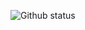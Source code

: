 ![Github status](https://github-readme-stats.vercel.app/api?username=douglasjunior&count_private=true&show_icons=true&theme=darcula&include_all_commits=true)

<!--
**douglasjunior/douglasjunior** is a ✨ _special_ ✨ repository because its `README.md` (this file) appears on your GitHub profile.

Here are some ideas to get you started:

- 🔭 I’m currently working on ...
- 🌱 I’m currently learning ...
- 👯 I’m looking to collaborate on ...
- 🤔 I’m looking for help with ...
- 💬 Ask me about ...
- 📫 How to reach me: ...
- 😄 Pronouns: ...
- ⚡ Fun fact: ...
-->
